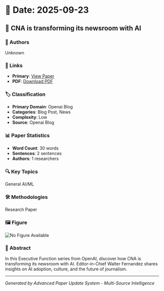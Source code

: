 # 📅 Date: 2025-09-23

## 📄 CNA is transforming its newsroom with AI

### 👥 Authors
Unknown

### 🔗 Links
- **Primary**: [View Paper](https://openai.com/index/cna-walter-fernandez)
- **PDF**: [Download PDF](https://arxiv.org/pdf/.pdf) 



### 🏷️ Classification
- **Primary Domain**: Openai Blog
- **Categories**: Blog Post, News
- **Complexity**: Low
- **Source**: Openai Blog

### 📊 Paper Statistics
- **Word Count**: 30 words
- **Sentences**: 2 sentences
- **Authors**: 1 researchers

### 🔍 Key Topics
General AI/ML

### 🛠️ Methodologies
Research Paper

### 🖼️ Figure
![No Figure Available](https://img.shields.io/badge/Figure-Not_Available-lightgrey?style=for-the-badge)

### 📝 Abstract
In this Executive Function series from OpenAI, discover how CNA is transforming its newsroom with AI. Editor-in-Chief Walter Fernandez shares insights on AI adoption, culture, and the future of journalism.

---
*Generated by Advanced Paper Update System - Multi-Source Intelligence*
